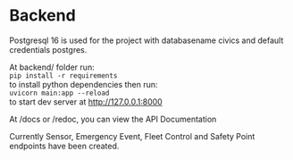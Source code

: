 # Backend

Postgresql 16 is used for the project with databasename civics and default credentials postgres.

At backend/ folder run:  
`pip install -r requirements`  
to install python dependencies then run:  
`uvicorn main:app --reload`  
to start dev server at http://127.0.0.1:8000  

At /docs or /redoc, you can view the API Documentation

Currently Sensor, Emergency Event, Fleet Control and Safety Point endpoints have been created.